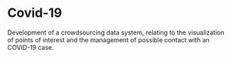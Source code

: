 # Covid-19
 Development of a crowdsourcing data system, relating to the visualization of points of interest and the management of possible contact with an COVID-19 case.
